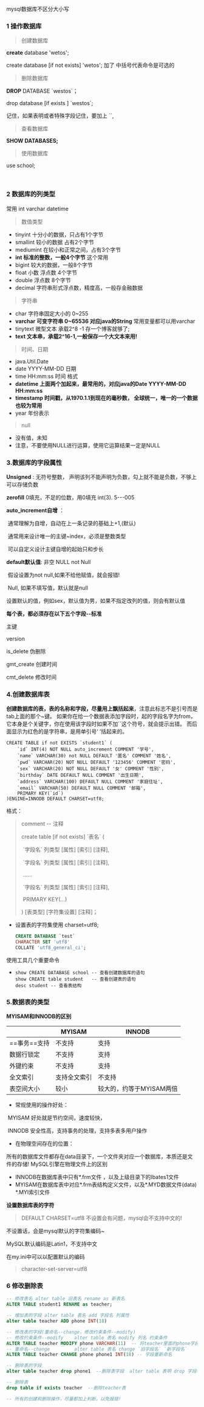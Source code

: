 mysql数据库不区分大小写

### 1 操作数据库

> 创建数据库

**create** database 'wetos';

create database [if not exists] 'wetos'; 加了 中括号代表命令是可选的



> 删除数据库

**DROP** DATABASE \`westos\`；

drop database [if exists ] \`westos\`;

记住，如果表明或者特殊字段记住，要加上 \`\`, 



> 查看数据库

**SHOW DATABASES;**



> 使用数据库

use school;

​	

### 2 数据库的列类型

常用 int varchar datetime 

>  数值类型

- tinyint  十分小的数据，只占有1个字节
- smallint  较小的数据  占有2个字节
- mediumint  在较小和正常之间，占有3个字节
- **int   标准的整数，一般4个字节** 这个常用
- bigint   较大的数据，一般8个字节 
- float    小数 浮点数  4个字节
- double   浮点数      8个字节
- decimal   字符串形式浮点数，精度高，一般存金融数据



>  字符串

- char  字符串固定大小的  0~255
- **varchar 可变字符串  0~65536 对应java的String** 常用变量都可以用varchar
- tinytext   微型文本   承载2^8 -1 存一个博客就够了;
- **text  文本串，承载2^16-1,一般保存一个大文本来用!**



>  时间、日期

- java.Util.Date	
- date  YYYY-MM-DD 日期
- time HH:mm:ss 时间 格式
- **datetime   上面两个加起来，最常用的，对应java的Date   YYYY-MM-DD HH:mm:ss**
- **timestamp    时间戳，从1970.1.1到现在的毫秒数， 全球统一，唯一的一个数据 也较为常用**
- year   年份表示



>  null

- 没有值，未知
- 注意，不要使用NULL进行运算，使用它运算结果一定是NULL

### 3.数据库的字段属性

**Unsigned** : 无符号整数， 声明该列不能声明为负数，勾上就不能是负数，不够上可以存储负数

**zerofill**  0填充，不足的位数，用0填充 int(3). 5---005



**auto_increment自增** ：

​	通常理解为自增，自动在上一条记录的基础上+1,(默认)

​	通常用来设计唯一的主键~index，必须是整数类型

​	可以自定义设计主键自增的起始只和步长

**default默认值**: 非空 NULL not Null

​	     假设设置为not null,如果不给他赋值，就会报错!

​	      Null, 如果不填写值，默认就是null

​	    设置默认的值，例如sex，默认值为男，如果不指定改列的值，则会有默认值



**每个表，都必须存在以下五个字段--标准**

主键

version

is_delete 伪删除

gmt_create 创建时间

cmt_delete 修改时间



###  4.创建数据库表

**创建数据库的表，表的名称和字段，尽量用上飘括起来**，注意此标志不是引号而是tab上面的那个~键。 如果你在给一个数据表添加字段时，起的字段名字为from，它本身是个关键字，你在使用该字段时如果不加``这个符号，就会提示出错。 而后面显示为红色的是字符串，是用单引号‘ ’括起来的。

```mysql
CREATE TABLE if not EXISTS `student1` (
	`id` INT(4) NOT NULL auto_increment COMMENT '学号',
	`name` VARCHAR(30) not NULL DEFAULT '匿名' COMMENT '姓名',
	`pwd` VARCHAR(20) NOT NULL DEFAULT '123456' COMMENT '密码',
	`sex` VARCHAR(20) NOT NULL DEFAULT '女' COMMENT '性别',
	`birthday` DATE DEFAULT NULL COMMENT '出生日期',
	`address` VARCHAR(100) DEFAULT NULL COMMENT '家庭住址',
	`email` VARCHAR(50) DEFAULT NULL COMMENT '邮箱',
	PRIMARY KEY(`id`)
)ENGINE=INNODB DEFAULT CHARSET=utf8;
```

格式：

> comment -- 注释
>
> create table [if not exists] \`表名\` (
>
> ​	\`字段名\` 列类型 [属性] [索引] [注释],
>
> ​	\`字段名\` 列类型 [属性] [索引] [注释],
>
> ​	......
>
> ​	\`字段名\` 列类型 [属性] [索引] [注释],
>
> ​	PRIMARY KEY(...)
>
> ) [表类型] [字符集设置] [注释]；



   - 设置表的字符集使用 charset=utf8;

     ```sql
     CREATE DATABASE `test` 
     CHARACTER SET 'utf8' 
     COLLATE 'utf8_general_ci';
     ```

使用工具几个重要命令

- ```mysql
  show CREATE DATABASE school -- 查看创建数据库的语句
  show CREATE table student   -- 查看创建表的语句
  desc student -- 查看表结构
  ```



### 5.数据表的类型

**MYISAM和INNODB的区别**

|              | MYISAM       | INNODB                   |
| ------------ | ------------ | ------------------------ |
| ==事务==支持 | 不支持       | 支持                     |
| 数据行锁定   | 不支持       | 支持                     |
| 外键约束     | 不支持       | 支持                     |
| 全文索引     | 支持全文索引 | 不支持                   |
| 表空间大小   | 较小         | 较大的，约等于MYISAM两倍 |

- 常规使用的操作好处：

​	MYISAM   好处就是节约空间，速度较快，

​	INNODB  安全性高，支持事务的处理，支持多表多用户操作

- 在物理空间存在的位置：

​	所有的数据库文件都存在data目录下，一个文件夹对应一个数据库，本质还是文件的存储! MySQL引擎在物理文件上的区别

- INNODB在数据库表中只有*.frm文件 ，以及上级目录下的Ibates1文件
- MYISAM在数据库表中对应*.frm表结构定义文件，以及\*.MYD数据文件(data) \*.MYI索引文件



**设置数据库表的字符**

>  DEFAULT CHARSET=utf8	不设置会有问题，mysql会不支持中文的!

不设置话，会是mysql默认的字符集编码~

MySQL默认编码是Latin1，不支持中文

在my.ini中可以以配置默认的编码

> character-set-server=utf8

### 6 修改删除表

```sql
-- 修改表名 alter table 旧表名 rename as 新表名
ALTER TABLE student1 RENAME as teacher;

-- 增加表的字段 alter table 表名 add 字段名 列属性
alter table teacher ADD phone INT(18)

-- 修改表的字段(重命名--change，修改约束条件--modify)
-- 修改约束条件--modify    alter table 表名 modify 列名 约束条件
ALTER TABLE teacher MODIFY phone VARCHAR(11)  -- 将teacher里面的phone字段由原来的int修改为varchar
-- 重命名--change         alter table 表名 change `旧字段名` `新字段名`
ALTER TABLE teacher CHANGE phone phone1 INT(18)	-- 字段重新命名

-- 删除表的字段
alter table teacher drop phone1  --删除表字段  alter table 表明 drop 字段名

-- 删除表
drop table if exists teacher  --删除teacher表

-- 所有的创建和删除操作，尽量都加上判断，以免报错!
```


